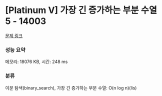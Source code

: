 # [Platinum V] 가장 긴 증가하는 부분 수열 5 - 14003 

[문제 링크](https://www.acmicpc.net/problem/14003) 

### 성능 요약

메모리: 18076 KB, 시간: 248 ms

### 분류

이분 탐색(binary_search), 가장 긴 증가하는 부분 수열: O(n log n)(lis)

